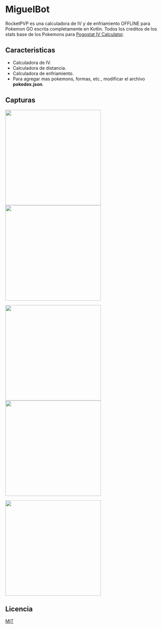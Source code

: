 # MiguelBot

RocketPVP es una calculadora de IV y de enfriamiento OFFLINE para Pokemon GO escrita completamente en Kotlin. Todos los creditos de los stats base de los Pokemons para [Pogostat IV Calculator](https://pogostat.com/).

## Caracteristicas
- Calculadora de IV.
- Calculadora de distancia.
- Calculadora de enfriamiento.
- Para agregar mas pokemons, formas, etc., modificar el archivo **pokedex.json**.

## Capturas

<p float="left">
<img src="https://user-images.githubusercontent.com/73041531/101299442-3da04080-3800-11eb-9905-f814587515f2.png" width="300" />
<img src="https://user-images.githubusercontent.com/73041531/101299444-3e38d700-3800-11eb-8c52-3c56c07b20eb.png" width="300" />
</p>

<p float="left">
<img src="https://user-images.githubusercontent.com/73041531/101299437-3bd67d00-3800-11eb-843a-92007d538719.png" width="300" />
<img src="https://user-images.githubusercontent.com/73041531/101299439-3d07aa00-3800-11eb-87b5-26c5c296ddc1.png" width="300" />
</p>

<p float="left">
<img src="https://user-images.githubusercontent.com/73041531/101299441-3da04080-3800-11eb-9173-c30b505b27f6.png" width="300" />
</p>

## Licencia
[MIT](https://github.com/mpadillaespino/rocketpvp/blob/master/LICENSE)

